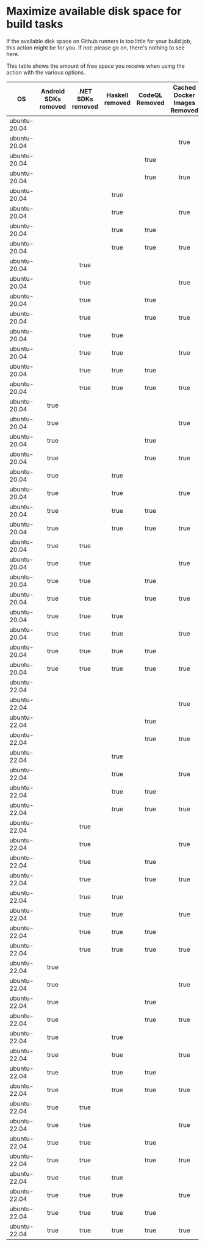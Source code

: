 # Maximize available disk space for build tasks

If the available disk space on Github runners is too little for your build job, this action might be for you.
If not: please go on, there's nothing to see here.

This table shows the amount of free space you receive when using the action with the various options.

OS | Android SDKs removed | .NET SDKs removed | Haskell removed | CodeQL Removed | Cached Docker Images Removed | GB freed | GB free | Elapsed Time (seconds) |
---|:--------------------:|:-----------------:|:---------------:|:--------------:|:----------------------------:|:--------:|:-------:|:----------------------:|
ubuntu-20.04 |  |  |  |  |  | 53 | 82 | 2
ubuntu-20.04 |  |  |  |  | true | 56 | 85 | 14
ubuntu-20.04 |  |  |  | true |  | 58 | 87 | 3
ubuntu-20.04 |  |  |  | true | true | 61 | 90 | 13
ubuntu-20.04 |  |  | true |  |  | 53 | 82 | 4
ubuntu-20.04 |  |  | true |  | true | 56 | 85 | 19
ubuntu-20.04 |  |  | true | true |  | 58 | 87 | 3
ubuntu-20.04 |  |  | true | true | true | 61 | 90 | 15
ubuntu-20.04 |  | true |  |  |  | 54 | 83 | 6
ubuntu-20.04 |  | true |  |  | true | 58 | 87 | 15
ubuntu-20.04 |  | true |  | true |  | 59 | 88 | 4
ubuntu-20.04 |  | true |  | true | true | 62 | 91 | 16
ubuntu-20.04 |  | true | true |  |  | 54 | 83 | 4
ubuntu-20.04 |  | true | true |  | true | 58 | 87 | 16
ubuntu-20.04 |  | true | true | true |  | 59 | 88 | 4
ubuntu-20.04 |  | true | true | true | true | 62 | 91 | 20
ubuntu-20.04 | true |  |  |  |  | 61 | 90 | 40
ubuntu-20.04 | true |  |  |  | true | 65 | 94 | 62
ubuntu-20.04 | true |  |  | true |  | 66 | 95 | 50
ubuntu-20.04 | true |  |  | true | true | 69 | 98 | 54
ubuntu-20.04 | true |  | true |  |  | 61 | 90 | 43
ubuntu-20.04 | true |  | true |  | true | 65 | 94 | 41
ubuntu-20.04 | true |  | true | true |  | 66 | 95 | 61
ubuntu-20.04 | true |  | true | true | true | 69 | 98 | 57
ubuntu-20.04 | true | true |  |  |  | 63 | 92 | 43
ubuntu-20.04 | true | true |  |  | true | 66 | 95 | 67
ubuntu-20.04 | true | true |  | true |  | 68 | 97 | 44
ubuntu-20.04 | true | true |  | true | true | 71 | 100 | 61
ubuntu-20.04 | true | true | true |  |  | 63 | 92 | 42
ubuntu-20.04 | true | true | true |  | true | 66 | 95 | 56
ubuntu-20.04 | true | true | true | true |  | 68 | 97 | 51
ubuntu-20.04 | true | true | true | true | true | 71 | 100 | 19
ubuntu-22.04 |  |  |  |  |  | 53 | 83 | 2
ubuntu-22.04 |  |  |  |  | true | 56 | 86 | 23
ubuntu-22.04 |  |  |  | true |  | 57 | 87 | 4
ubuntu-22.04 |  |  |  | true | true | 60 | 90 | 18
ubuntu-22.04 |  |  | true |  |  | 53 | 83 | 2
ubuntu-22.04 |  |  | true |  | true | 56 | 86 | 6
ubuntu-22.04 |  |  | true | true |  | 57 | 87 | 4
ubuntu-22.04 |  |  | true | true | true | 60 | 90 | 20
ubuntu-22.04 |  | true |  |  |  | 54 | 84 | 5
ubuntu-22.04 |  | true |  |  | true | 57 | 87 | 14
ubuntu-22.04 |  | true |  | true |  | 59 | 89 | 4
ubuntu-22.04 |  | true |  | true | true | 62 | 92 | 9
ubuntu-22.04 |  | true | true |  |  | 54 | 84 | 4
ubuntu-22.04 |  | true | true |  | true | 57 | 87 | 9
ubuntu-22.04 |  | true | true | true |  | 59 | 89 | 6
ubuntu-22.04 |  | true | true | true | true | 62 | 92 | 26
ubuntu-22.04 | true |  |  |  |  | 61 | 91 | 12
ubuntu-22.04 | true |  |  |  | true | 64 | 94 | 13
ubuntu-22.04 | true |  |  | true |  | 66 | 96 | 61
ubuntu-22.04 | true |  |  | true | true | 69 | 99 | 82
ubuntu-22.04 | true |  | true |  |  | 61 | 91 | 10
ubuntu-22.04 | true |  | true |  | true | 64 | 94 | 75
ubuntu-22.04 | true |  | true | true |  | 66 | 96 | 54
ubuntu-22.04 | true |  | true | true | true | 69 | 99 | 18
ubuntu-22.04 | true | true |  |  |  | 63 | 93 | 58
ubuntu-22.04 | true | true |  |  | true | 66 | 96 | 18
ubuntu-22.04 | true | true |  | true |  | 67 | 97 | 60
ubuntu-22.04 | true | true |  | true | true | 71 | 101 | 19
ubuntu-22.04 | true | true | true |  |  | 63 | 93 | 49
ubuntu-22.04 | true | true | true |  | true | 66 | 96 | 28
ubuntu-22.04 | true | true | true | true |  | 67 | 97 | 74
ubuntu-22.04 | true | true | true | true | true | 71 | 101 | 21
